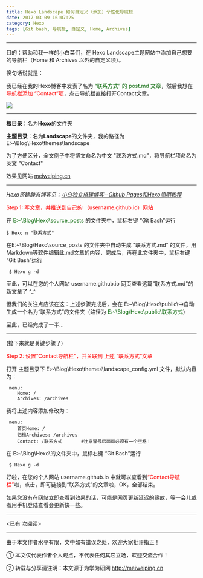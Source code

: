 ```yaml
---
title: Hexo Landscape 如何自定义（添加）个性化导航栏
date: 2017-03-09 16:07:25
category: Hexo
tags: [Git bash, 导航栏, 自定义, Home, Archives]
---
```


---



目的：帮助和我一样的小白菜们，在 Hexo Landscape主题网站中添加自己想要的导航栏（Home 和 Archives 以外的自定义项）。

换句话说就是：

我已经在我的Hexo博客中发表了名为 <font color=darkgreen>“联系方式” 的 post.md 文章</font>，然后我想在<font color=red>导航栏添加 “Contact”项</font>，点击导航栏直接打开Contact文章。

<!-- more -->

<img src="http://7xrwkh.com1.z0.glb.clouddn.com/github-jxw.jpg" align=center/>


---
**根目录**：名为**Hexo**的文件夹

**主题目录**：名为**Landscape**的文件夹，我的路径为 E:\~\Blog\Hexo\themes\landscape

为了方便区分，全文例子中将博文命名为中文 "联系方式.md"，将导航栏项命名为英文 "Contact"
 
效果见网站 [meiweiping.cn](http://meiweiping.cn)

---
*Hexo搭建静态博客见：[小白独立搭建博客--Github Pages和Hexo简明教程](https://my.oschina.net/ryaneLee/blog/638440)*

<cneter><font color=red>Step 1: 写文章，并推送到自己的 （username.github.io）网站</font></center>


在 <font color=darkgreen>E:\~\Blog\Hexo\source\_posts</font> 的文件夹中，鼠标右键 “Git Bash”运行

    $ Hexo n "联系方式"

在E:\~\Blog\Hexo\source\_posts 的文件夹中自动生成 "联系方式.md" 的文件，用 Markdown等软件编辑此.md文章的内容，完成后，再在此文件夹中，鼠标右键 “Git Bash”运行

     $ Hexo g -d

至此，可以在您的个人网站 username.github.io 网页查看这篇"联系方式.md"的新文章了 ^_^

但我们的关注点应该在这：上述步骤完成后，会在 E:~\Blog\Hexo\public\中自动生成一个名为“联系方式”的文件夹（路径为 <font color=darkgreen>E:~\Blog\Hexo\public\联系方式</font>）

至此，已经完成了一半...

---
(接下来就是关键步骤了)

<cneter><font color=red>Step 2: 设置“Contact导航栏”，并关联到 上述 “联系方式”文章</font></center>

打开 主题目录下 E:\~\Blog\Hexo\themes\landscape\_config.yml 文件，默认内容为：

     menu:
        Home: /
        Archives: /archives

我将上述内容添加修改为：

     menu:
        首页Home: /
        归档Archives: /archives
        Contact: /联系方式       #注意冒号后面都必须有一个空格！

在 E:\~\Blog\Hexo\的文件夹中，鼠标右键 “Git Bash”运行

     $ Hexo g -d

好啦，在您的个人网站 username.github.io 中就可以查看到<font color=red>“Contact导航栏”</font>啦，点击，即可链接到“联系方式”的文章啦，OK，全部结束。

如果您没有在网站立即查看到效果的话，可能是网页更新延迟的缘故，等一会儿或者用手机登陆查看会更新快一些。



---

<span id="busuanzi_container_page_pv">
<已有 <span id="busuanzi_value_page_pv"></span> 次阅读>
</span>

---


由于本文作者水平有限，文中如有错误之处，欢迎大家批评指正！

① 本文仅代表作者个人观点，不代表任何其它立场，欢迎交流合作！

② 转载与分享请注明：本文源于为学为研网 http://meiweiping.cn